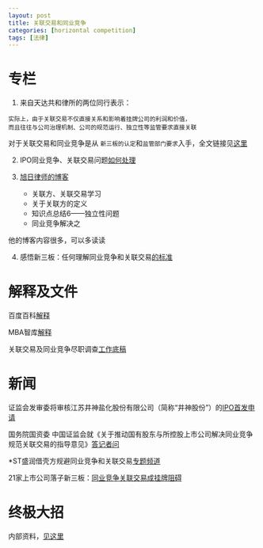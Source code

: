 ```yaml
---
layout: post
title: 关联交易和同业竞争
categories: [horizontal competition]
tags: [法律]
---
```



# 专栏

1. 来自天达共和律所的两位同行表示：

```
实际上，由于关联交易不仅直接关系和影响着挂牌公司的利润和价值，
而且往往与公司治理机制、公司的规范运行、独立性等监管要求直接关联
```

对于关联交易和同业竞争是从 `新三板的认定`和`监管部门要求`入手，全文链接见[这里](/upload/file/NewThirdBoard.pdf)

2. IPO同业竞争、关联交易问题[如何处理](http://www.leadpe.com/capital/info/577)

3. [旭日律师的博客](http://blog.sina.com.cn/s/articlelist_2041624672_13_1.html)

	- 关联方、关联交易学习
	- 关于关联方的定义
	- 知识点总结6——独立性问题
	- 同业竞争解决之

他的博客内容很多，可以多读读

4. 感悟新三板：任何理解同业竞争和关联交易[的标准](http://www.bscapital.cn/zhishi/Info262.html)



# 解释及文件

百度百科[解释](http://baike.baidu.com/view/1009538.htm)

MBA智库[解释](http://wiki.mbalib.com/wiki/同业竞争)

关联交易及同业竞争尽职调查[工作底稿](http://xsblawyer.com/tyjz/ShowArticle.asp?ArticleID=280)

# 新闻

证监会发审委将审核江苏井神盐化股份有限公司（简称“井神股份”）的[IPO首发申请](http://news.xinhuanet.com/finance/2015-06/09/c_127893629.htm)

国务院国资委 中国证监会就《关于推动国有股东与所控股上市公司解决同业竞争 规范关联交易的指导意见》[答记者问](http://www.sasac.gov.cn/n1180/n1566/n258222/n259218/15497918.html)


*ST盛润借壳方规避同业竞争和关联交易[专题频道](http://topic.eastmoney.com/stsr/)


21家上市公司落子新三板：[同业竞争关联交易成挂牌阻碍](http://pe.pedaily.cn/201409/20140923371448.shtml)

# 终极大招

内部资料，[见这里](/upload/file/summary.doc)
